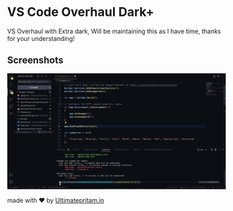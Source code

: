 # VS Code Overhaul Dark+

VS Overhaul with Extra dark,
Will be maintaining this as I have time, thanks for your understanding!

## Screenshots

![code screenshot](https://raw.githubusercontent.com/ultimatepritam/vs-overhaul-dark/main/vs-overhaul-darkplus.png)

made with ♥️ by [Ultimatepritam.in](https://ultimatepritam.in/whoami)

